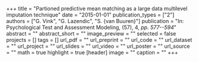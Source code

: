 +++
title = "Partioned predictive mean matching as a large data multilevel imputation technique"
date = "2015-01-01"
publication_types = ["2"]
authors = ["G. Vink", "G. Lazendic", "S. {van Buuren}"]
publication = "In: Psychological Test and Assessment Modeling, (57), 4, _pp. 577--594_"
abstract = ""
abstract_short = ""
image_preview = ""
selected = false
projects = []
tags = []
url_pdf = ""
url_preprint = ""
url_code = ""
url_dataset = ""
url_project = ""
url_slides = ""
url_video = ""
url_poster = ""
url_source = ""
math = true
highlight = true
[header]
image = ""
caption = ""
+++
